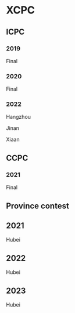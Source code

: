 # XCPC

## ICPC

### 2019

Final

### 2020

Final

### 2022

Hangzhou

Jinan

Xiaan

## CCPC

### 2021

Final

## Province contest

## 2021

Hubei

## 2022

Hubei

## 2023

Hubei
